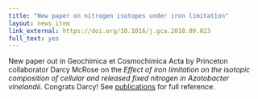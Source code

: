 ```yaml
---
title: "New paper on nitrogen isotopes under iron limitation"
layout: news_item
link_external: https://doi.org/10.1016/j.gca.2018.09.023
full_text: yes
---
```


New paper out in Geochimica et Cosmochimica Acta by Princeton collaborator Darcy McRose on the *Effect of iron limitation on the isotopic composition of cellular and released fixed nitrogen in Azotobacter vinelandii*. Congrats Darcy! See [publications](/publications) for full reference.
